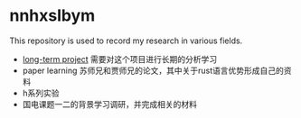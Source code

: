 # nnhxslbym
This repository is used to record my research in various fields.

- [long-term project](https://github.com/arceos-hypervisor/axvisor) 需要对这个项目进行长期的分析学习
- paper learning 苏师兄和贾师兄的论文，其中关于rust语言优势形成自己的资料
- h系列实验
- 国电课题一二的背景学习调研，并完成相关的材料